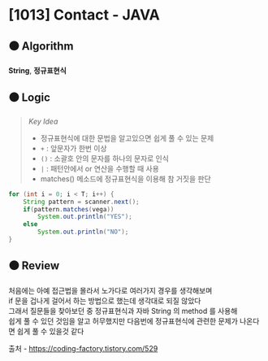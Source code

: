 # [1013] Contact - JAVA

## :black_circle: Algorithm
**String**, **정규표현식**

## :black_circle: Logic

> _Key Idea_
> - 정규표현식에 대한 문법을 알고있으면 쉽게 풀 수 있는 문제
> - `+` : 앞문자가 한번 이상
> - `()` : 소괄호 안의 문자를 하나의 문자로 인식
> - `|` : 패턴안에서 or 연산을 수행할 때 사용
> - matches() 메소드에 정규표현식을 이용해 참 거짓을 판단

```Java
for (int i = 0; i < T; i++) {
    String pattern = scanner.next();
    if(pattern.matches(vega))
        System.out.println("YES");
    else
        System.out.println("NO");
}
```

## :black_circle: Review
처음에는 아예 접근법을 몰라서 노가다로 여러가지 경우를 생각해보며  
if 문을 겁나게 걸어서 하는 방법으로 했는데 생각대로 되질 않았다  
그래서 질문들을 찾아보던 중 정규표현식과 자바 String 의 method 를 사용해  
쉽게 풀 수 있던 것임을 알고 허무했지만 다음번에 정규표현식에 관련한 문제가 나온다면 쉽게 풀 수 있을것 같다

출처 - https://coding-factory.tistory.com/529